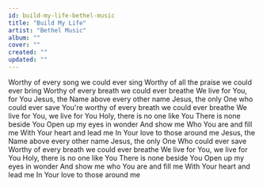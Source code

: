 ```yaml
---
id: build-my-life-bethel-music
title: "Build My Life"
artist: "Bethel Music"
album: ""
cover: ""
created: ""
updated: ""
---
```


Worthy of every song we could ever sing
Worthy of all the praise we could ever bring
Worthy of every breath we could ever breathe
We live for You, for You
Jesus, the Name above every other name
Jesus, the only One who could ever save
You're worthy of every breath we could ever breathе
We live for You, we livе for You
Holy, there is no one like You
There is none beside You
Open up my eyes in wonder
And show me Who You are and fill me
With Your heart and lead me
In Your love to those around me
Jesus, the Name above every other name
Jesus, the only One Who could ever save
Worthy of every breath we could ever breathe
We live for You, we live for You
Holy, there is no one like You
There is none beside You
Open up my eyes in wonder
And show me who You are and fill me
With Your heart and lead me
In Your love to those around me